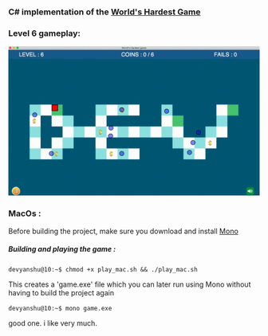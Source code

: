 ### C# implementation of the [World's Hardest Game](https://www.coolmathgames.com/0-worlds-hardest-game)

### Level 6 gameplay:

![](sprites/lvl_6.gif)

### MacOs :

Before building the project, make sure you download and install [Mono](https://www.mono-project.com/download/stable/)

##### Building and playing the game :
```console
devyanshu@10:~$ chmod +x play_mac.sh && ./play_mac.sh
```
This creates a 'game.exe' file which you can later run using Mono without having to build the project again
```console
devyanshu@10:~$ mono game.exe
```
good one. i like very much.
